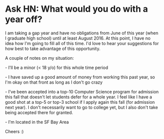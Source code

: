 # Ask HN: What would you do with a year off?

I am taking a gap year and have no obligations from June of this year (when I graduate high school) until at least August 2016. At this point, I have no idea how I&#x27;m going to fill all of this time. I&#x27;d love to hear your suggestions for how best to take advantage of this opportunity.<p>A couple of notes on my situation:<p>- I&#x27;ll be a minor (&lt; 18 y&#x2F;o) for this whole time period<p>- I have saved up a good amount of money from working this past year, so I&#x27;m okay on that front as long as I don&#x27;t go crazy<p>- I&#x27;ve been accepted into a top-10 Computer Science program for admission this fall that doesn&#x27;t let students defer for a whole year. I feel like I have a good shot at a top-5 or top-3 school if I apply again this fall (for admission next year). I don&#x27;t necessarily want to go to college yet, but I also don&#x27;t take being accepted there for granted.<p>- I&#x27;m located in the SF Bay Area<p>Cheers :)
